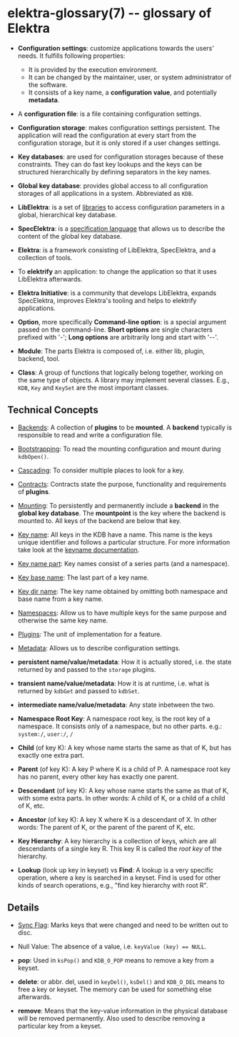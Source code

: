 # elektra-glossary(7) -- glossary of Elektra

- **Configuration settings**:
  customize applications towards the users'
  needs. It fulfills following properties:

  - It is provided by the execution environment.
  - It can be changed by the maintainer, user, or system administrator of the software.
  - It consists of a key name, a **configuration value**, and potentially **metadata**.

- A **configuration file**:
  is a file containing configuration settings.

- **Configuration storage**:
  makes configuration settings persistent.
  The application will read the configuration
  at every start from the configuration storage,
  but it is only stored if a user changes settings.

- **Key databases**:
  are used for configuration storages because of these constraints.
  They can do fast key lookups and the keys can be structured
  hierarchically by defining separators in the key names.

- **Global key database**:
  provides global access to all configuration storages
  of all applications in a system.
  Abbreviated as `KDB`.

- **LibElektra**:
  is a set of [libraries](/src/libs/) to access configuration parameters in a global,
  hierarchical key database.

- **SpecElektra**:
  is a [specification language](/doc/METADATA.ini) that allows us to describe the
  content of the global key database.

- **Elektra**:
  is a framework consisting of LibElektra, SpecElektra,
  and a collection of tools.

- To **elektrify** an application:
  to change the application so that it uses LibElektra afterwards.

- **Elektra Initiative**:
  is a community that develops LibElektra, expands SpecElektra,
  improves Elektra's tooling and helps to elektrify applications.

- **Option**, more specifically **Command-line option**:
  is a special argument passed on the command-line. **Short options**
  are single characters prefixed with '-'; **Long options** are
  arbitrarily long and start with '--'.

- **Module**:
  The parts Elektra is composed of, i.e. either lib, plugin, backend, tool.

- **Class**:
  A group of functions that logically belong together, working on the same type of objects.
  A library may implement several classes.
  E.g., `KDB`, `Key` and `KeySet` are the most important classes.

## Technical Concepts

- [Backends](elektra-backends.md):
  A collection of **plugins** to be **mounted**.
  A **backend** typically is responsible to read and write a configuration file.

- [Bootstrapping](elektra-bootstrapping.md):
  To read the mounting configuration and mount during `kdbOpen()`.

- [Cascading](elektra-cascading.md):
  To consider multiple places to look for a key.

- [Contracts](elektra-contracts.md):
  Contracts state the purpose, functionality and requirements of **plugins**.

- [Mounting](elektra-mounting.md):
  To persistently and permanently include a **backend** in the **global key database**.
  The **mountpoint** is the key where the backend is mounted to.
  All keys of the backend are below that key.

- [Key name](/doc/KEYNAMES.md):
  All keys in the KDB have a name.
  This name is the keys unique identifier and follows a particular structure.
  For more information take look at the [keyname documentation](/doc/KEYNAMES.md).

- [Key name part](/doc/KEYNAMES.md):
  Key names consist of a series parts (and a namespace).

- [Key base name](/doc/KEYNAMES.md):
  The last part of a key name.

- [Key dir name](/doc/KEYNAMES.md):
  The key name obtained by omitting both namespace and base name from a key name.

- [Namespaces](elektra-namespaces.md):
  Allow us to have multiple keys for the same purpose and otherwise the same key name.

- [Plugins](/src/plugins):
  The unit of implementation for a feature.

- [Metadata](elektra-metadata.md):
  Allows us to describe configuration settings.

- **persistent name/value/metadata**:
  How it is actually stored, i.e. the state returned by and passed to the `storage` plugins.

- **transient name/value/metadata**:
  How it is at runtime, i.e. what is returned by `kdbGet` and passed to `kdbSet`.

- **intermediate name/value/metadata**:
  Any state inbetween the two.

- **Namespace Root Key**:
  A namespace root key, is the root key of a namespace.
  It consists only of a namespace, but no other parts.
  e.g.: `system:/`, `user:/`, `/`

- **Child** (of key K):
  A key whose name starts the same as that of K, but has exactly one extra part.

- **Parent** (of key K):
  A key P where K is a child of P.
  A namespace root key has no parent, every other key has exactly one parent.

- **Descendant** (of key K):
  A key whose name starts the same as that of K, with some extra parts.
  In other words: A child of K, or a child of a child of K, etc.

- **Ancestor** (of key K):
  A key X where K is a descendant of X.
  In other words: The parent of K, or the parent of the parent of K, etc.

- **Key Hierarchy**:
  A key hierarchy is a collection of keys, which are all descendants of a single key R.
  This key R is called the _root key_ of the hierarchy.

- **Lookup** (look up key in keyset) vs **Find**:
  A lookup is a very specific operation, where a key is searched in a keyset.
  Find is used for other kinds of search operations, e.g., "find key hierarchy with root R".

## Details

- [Sync Flag](elektra-sync-flag.md):
  Marks keys that were changed and need to be written out to disc.

- Null Value:
  The absence of a value, i.e. `keyValue (key) == NULL`.

- **pop**:
  Used in `ksPop()` and `KDB_O_POP` means to remove a key from a keyset.

- **delete**:
  or abbr. del, used in `keyDel()`, `ksDel()` and `KDB_O_DEL` means to free a key or keyset. The memory
  can be used for something else afterwards.

- **remove**:
  Means that the key-value information in the physical database will be removed permanently.
  Also used to describe removing a particular key from a keyset.
